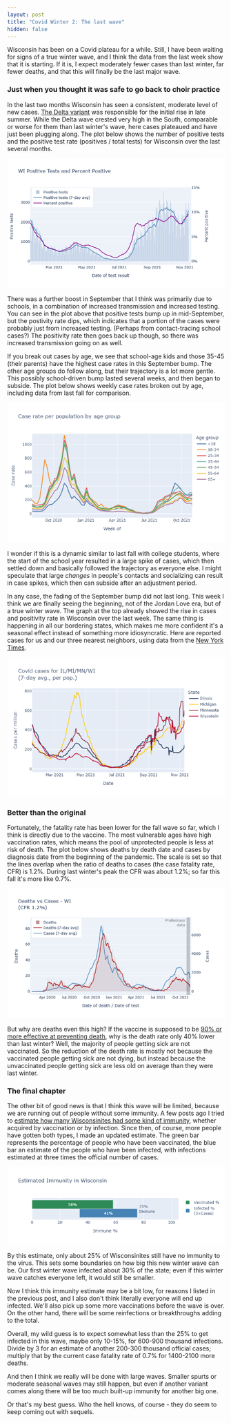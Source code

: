 ```yaml
---
layout: post
title: "Covid Winter 2: The last wave"
hidden: false
---
```


Wisconsin has been on a Covid plateau for a while. Still, I have been waiting for signs of a true winter wave, and I think the data from the last week show that it is starting. If it is, I expect moderately fewer cases than last winter, far fewer deaths, and that this will finally be the last major wave.

### Just when you thought it was safe to go back to choir practice

In the last two months Wisconsin has seen a consistent, moderate level of new cases. [The Delta variant](2021-07-29-delta.md) was responsible for the initial rise in late summer. While the Delta wave crested very high in the South, comparable or worse for them than last winter's wave, here cases plateaued and have just been plugging along. The plot below shows the number of positive tests and the positive test rate (positives / total tests) for Wisconsin over the last several months. 

[![Cases and positivity rate](../assets/Pos-Positivity-WI_2021-11-10.png)](https://covid-wisconsin.com/dashboard/)

There was a further boost in September that I think was primarily due to schools, in a combination of increased transmission and increased testing. You can see in the plot above that positive tests bump up in mid-September, but the postivity rate dips, which indicates that a portion of the cases were probably just from increased testing. (Perhaps from contact-tracing school cases?) The positivity rate then goes back up though, so there was increased transmission going on as well.

If you break out cases by age, we see that school-age kids and those 35-45 (their parents) have the highest case rates in this September bump. The other age groups do follow along, but their trajectory is a lot more gentle. This possibly school-driven bump lasted several weeks, and then began to subside. The plot below shows weekly case rates broken out by age, including data from last fall for comparison. 

[![Cases and ages](../assets/CaseRate-Age_2021-11-10.png)](https://www.dhs.wisconsin.gov/covid-19/cases.htm#by%20age)

I wonder if this is a dynamic similar to last fall with college students, where the start of the school year resulted in a large spike of cases, which then settled down and basically followed the trajectory as everyone else. I might speculate that large *changes* in people's contacts and socializing can result in case spikes, which then can subside after an adjustment period.

In any case, the fading of the September bump did not last long. This week I think we are finally seeing the beginning, not of the Jordan Love era, but of a true winter wave. The graph at the top already showed the rise in cases and positivity rate in Wisconsin over the last week. The same thing is happening in all our bordering states, which makes me more confident it's a seasonal effect instead of something more idiosyncratic. Here are reported cases for us and our three nearest neighbors, using data from the [New York Times](https://github.com/nytimes/covid-19-data/blob/master/us-states.csv).

![Midwest cases](../assets/Cases-Midwest-States_2021-11-10.png)

### Better than the original

Fortunately, the fatality rate has been lower for the fall wave so far, which I think is directly due to the vaccine. The most vulnerable ages have high vaccination rates, which means the pool of unprotected people is less at risk of death. The plot below shows deaths by death date and cases by diagnosis date from the beginning of the pandemic. The scale is set so that the lines overlap when the ratio of deaths to cases (the case fatality rate, CFR) is 1.2%. During last winter's peak the CFR was about 1.2%; so far this fall it's more like 0.7%.

[![Deaths and cases](../assets/Deaths-Cases-WI_2021-11-10.png)](https://covid-wisconsin.com/dashboard/deaths-hosp/)

But why are deaths even this high? If the vaccine is supposed to be [90% or more effective at preventing death](2021-10-15-september-breakthrough-data.md), why is the death rate only 40% lower than last winter? Well, the majority of people getting sick are not vaccinated. So the reduction of the death rate is mostly not because the vaccinated people getting sick are not dying, but instead because the unvaccinated people getting sick are less old on average than they were last winter.

### The final chapter

The other bit of good news is that I think this wave will be limited, because we are running out of people without some immunity. A few posts ago I tried to [estimate how many Wisconsinites had some kind of immunity](2021-06-14-immune.md), whether acquired by vaccination or by infection. Since then, of course, more people have gotten both types, I made an updated estimate. The green bar represents the percentage of people who have been vaccinated, the blue bar an estimate of the people who have been infected, with infections estimated at three times the official number of cases.

![Updated immunity bar graph](../assets/Immune-Total_2021-11-10.png)

By this estimate, only about 25% of Wisconsinites still have no immunity to the virus. This sets some boundaries on how big this new winter wave can be. Our first winter wave infected about 30% of the state; even if this winter wave catches everyone left, it would still be smaller.

Now I think this immunity estimate may be a bit low, for reasons I listed in the previous post, and I also don't think literally everyone will end up infected. We'll also pick up some more vaccinations before the wave is over. On the other hand, there will be some reinfections or breakthroughs adding to the total. 

Overall, my wild guess is to expect somewhat less than the 25% to get infected in this wave, maybe only 10-15%, for 600-900 thousand infections. Divide by 3 for an estimate of another 200-300 thousand official cases; multiply that by the current case fatality rate of 0.7% for 1400-2100 more deaths.

And then I think we really will be done with large waves. Smaller spurts or moderate seasonal waves may still happen, but even if another variant comes along there will be too much built-up immunity for another big one. 

Or that's my best guess. Who the hell knows, of course - they do seem to keep coming out with sequels. 
